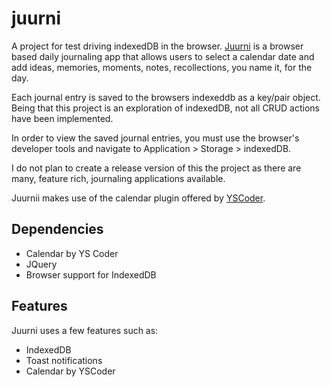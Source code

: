 # juurni

A project for test driving indexedDB in the browser. [Juurni](https://xnodeoncode.github.io/juurni/ "Juurni") is a browser based daily journaling app that allows users to select a calendar date and add ideas, memories, moments, notes, recollections, you name it, for the day.

Each journal entry is saved to the browsers indexeddb as a key/pair object. Being that this project is an exploration of indexedDB, not all CRUD actions have been implemented.

In order to view the saved journal entries, you must use the browser's developer tools and navigate to Application > Storage > indexedDB.

I do not plan to create a release version of this the project as there are many, feature rich, journaling applications available.

Juurnii makes use of the calendar plugin offered by [YSCoder](https://github.com/yscoder/Calendar "YSCoder").

## Dependencies
* Calendar by YS Coder
* JQuery
* Browser support for IndexedDB

## Features

Juurni uses a few features such as:

* IndexedDB
* Toast notifications
* Calendar by YSCoder
